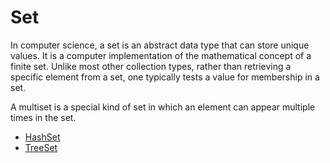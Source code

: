 # Set

In computer science, a set is an abstract data type that can store unique values. It is a computer implementation of the mathematical concept of a finite set. Unlike most other collection types, rather than retrieving a specific element from a set, one typically tests a value for membership in a set.

A multiset is a special kind of set in which an element can appear multiple times in the set.

* [HashSet](./hashset.md)
* [TreeSet](./treeset.md)
